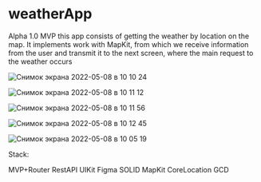 # weatherApp
Alpha 1.0 
MVP
this app consists of getting the weather by location on the map. It implements work with MapKit, from which we receive information from the user and transmit it to the next screen, where the main request to the weather occurs

![Снимок экрана 2022-05-08 в 10 10 24](https://user-images.githubusercontent.com/99916289/167285913-6f0ebe61-12c7-4654-8010-a872b3983078.png)

![Снимок экрана 2022-05-08 в 10 11 12](https://user-images.githubusercontent.com/99916289/167285914-91eb74eb-e0ce-4393-8300-796968910e5e.png)

![Снимок экрана 2022-05-08 в 10 11 56](https://user-images.githubusercontent.com/99916289/167285915-83aa694e-6bd7-49e6-93c1-5816b7be1301.png)

![Снимок экрана 2022-05-08 в 10 12 45](https://user-images.githubusercontent.com/99916289/167285916-996eeaf4-1f0d-432e-852c-9180e0b36689.png)

![Снимок экрана 2022-05-08 в 10 05 19](https://user-images.githubusercontent.com/99916289/167285910-65acf7f5-739f-4ea5-9551-3e94a73fdad1.png)


Stack:

MVP+Router
RestAPI
UIKit
Figma
SOLID
MapKit
CoreLocation
GCD
